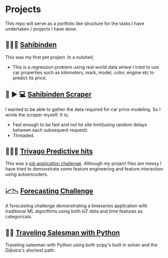 # Projects
This repo will serve as a portfolio like structure for the tasks I have undertaken / projects I have done.

:car::blue_car::red_car: [Sahibinden](https://github.com/berkkarahan/sahib-pred)
-
This was my first pet project. In a nutshell;

- This is a regression problem using real world data where I tried to use car properties such as kilometers, mark, model, color, engine etc to predict its price.

:car: :arrow_forward: :computer: [Sahibinden Scraper](https://github.com/berkkarahan/sahibinden-scrape)
-
I wanted to be able to gather the data required for car price modeling. So I wrote the scraper myself. It is;

-	Fast enough to be fast and not hit site limit(using random delays between each subsequent request).
-	Threaded.

:hotel::sunrise::ocean: [Trivago Predictive hits](https://github.com/berkkarahan/trivago-challenge)
-
This was a [job application challenge]([https://jobs.zealpath.com/m/case/detail/298](https://jobs.zealpath.com/m/case/detail/298)). Although my project files are messy I have tried to demonstrate some feature engineering and feature interaction using autoencoders. 

:chart_with_upwards_trend::chart_with_downwards_trend: [Forecasting Challenge](https://github.com/berkkarahan/forecasting-case-study)
-
A forecasting challenge demonstrating a timeseries application with traditional ML algorithms using both IoT data and time features as categoricals.

:bicyclist::snake: [Traveling Salesman with Python](https://github.com/berkkarahan/shortestpath)
-
Traveling salesman with Python using both scipy's built in solver and the Dijkstra's shortest path.
